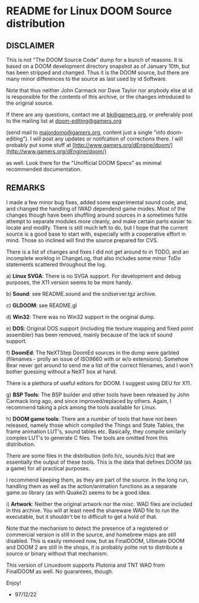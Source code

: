 
# README for Linux DOOM Source distribution

## DISCLAIMER
This is not "The DOOM Source Code" dump for a bunch of reasons. It is based on a DOOM development directory snapshot as of January 10th, but has been stripped and changed. Thus it is the DOOM source, but there are many minor differences to the source as last used by id Software.

Note that thus neither John Carmack nor Dave Taylor nor anybody else at id is responsible for the contents of this archive, or the changes introduced to the original source.

If there are any questions, contact me at [bk@gamers.org](mailto:bk@gamers.org), or preferably post to the mailing list at [doom-editing@gamers.org](mailto:doom-editing@gamers.org)

(send mail to [majordomo@gamers.org](majordomo@gamers.org), content just a single "info doom-editing"). I will post any updates or notifcation of corrections there. I will probably put some stuff at [http://www.gamers.org/dEngine/doom/](http://www.gamers.org/dEngine/doom/)

as well. Look there for the "Unofficial DOOM Specs" as minimal recommended documentation.

## REMARKS
I made a few minor bug fixes, added some experimental sound code, and, and changed the handling of IWAD dependend game modes. Most of the changes though have been shuffling around sources in a sometimes futile attempt to separate modules more cleanly, and make certain parts easier to locate and modify. There is still much left to do, but I hope that the current source is a good base to start with, especially with a cooperative effort in mind. Those so inclined will find the source prepared for CVS.

There is a list of changes and fixes I did not get around to in TODO, and an incomplete worklog in ChangeLog, that also includes some minor ToDo statements scattered throughout the log. 

a) **Linux SVGA**: There is no SVGA support. For development and debug purposes, the X11 version seems to be more handy.

b) **Sound**: see README.sound and the sndserver.tgz archive.

c) **GLDOOM**: see README.gl

d) **Win32**: There was no Win32 support in the original dump.

e) **DOS**: Original DOS support (including the texture mapping and fixed point assembler) has been removed, mainly because of the lack of sound support.

f) **DoomEd**: The NeXTStep DoomEd sources in the dump were garbled (filenames - prolly an issue of ISO9660 with or w/o extensions). Somehow  Bear never got around to send me a list  of the correct filenames, and I won't bother guessing without a NeXT box at hand.

There is a plethora of useful editors for DOOM. I suggest using DEU for X11.

g) **BSP Tools**: The BSP builder and other tools have been released by John Carmack long ago, and since improved/replaced by others. Again, I recommend taking a pick among the tools available for Linux.  

h) **DOOM game tools**: There are a number of tools that have not been released, namely those which compiled the Things and State Tables, the frame animation LUT's, sound tables etc. Basically, they compile similarly complex LUT's to generate C files. The tools are omitted from this distribution.

There are some files in the distribution (info.h/c, sounds.h/c) that are essentially the output of these tools. This is the data that defines DOOM (as a game) for all practical purposes.

I recommend keeping them, as they are part of the source. In the long run, handling them as well as the action/animation functions as a separate game.so library (as with Quake2) seems to be a good idea.

i) **Artwork**: Neither the original artwork nor the misc. WAD files are included in this archive. You will at least need the shareware WAD file to run the executable, but it shouldn't be to difficult to get a hold of that.

Note that the mechanism to detect the presence of a registered or commercial version is still in the source, and homebrew maps are still disabled. This is easily removed now, but as FinalDOOM, Ultimate DOOM and DOOM 2 are still in the shops, it is probably polite not to distribute a source or binary without that mechanism.

This version of Linuxdoom supports Plutonia and TNT WAD from FinalDOOM as well. No guarantees, though.

Enjoy!

 
- 97/12/22
